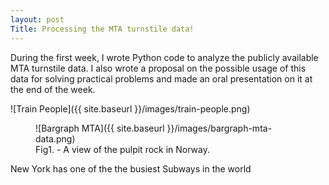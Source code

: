 ```yaml
---
layout: post
Title: Processing the MTA turnstile data!
---
```


During the first week, I wrote Python code to analyze the publicly available MTA turnstile data.
I also wrote a proposal on the possible usage of this data for solving practical problems and made
an oral presentation on it at the end of the week.

![Train People]({{ site.baseurl }}/images/train-people.png)

<figure>
 ![Bargraph MTA]({{ site.baseurl }}/images/bargraph-mta-data.png)
  <figcaption>Fig1. - A view of the pulpit rock in Norway.</figcaption>
</figure>

New York has one of the the busiest Subways in the world

